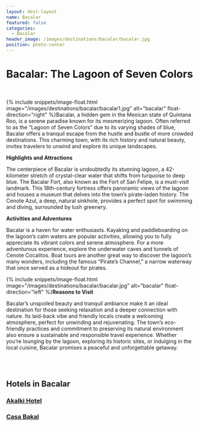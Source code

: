 ```yaml
---
layout: dest-layout
name: Bacalar
featured: false
categories:
  - Bacalar
header_image: /images/destinations/bacalar/bacalar.jpg
position: photo-center
---
```

# **Bacalar: The Lagoon of Seven Colors**

&nbsp;

{% include snippets/image-float.html image="/images/destinations/bacalar/bacalar1.jpg" alt="bacalar" float-direction="right" %}Bacalar, a hidden gem in the Mexican state of Quintana Roo, is a serene paradise known for its mesmerizing lagoon. Often referred to as the “Lagoon of Seven Colors” due to its varying shades of blue, Bacalar offers a tranquil escape from the hustle and bustle of more crowded destinations. This charming town, with its rich history and natural beauty, invites travelers to unwind and explore its unique landscapes.

**Highlights and Attractions**

The centerpiece of Bacalar is undoubtedly its stunning lagoon, a 42-kilometer stretch of crystal-clear water that shifts from turquoise to deep blue. The Bacalar Fort, also known as the Fort of San Felipe, is a must-visit landmark. This 18th-century fortress offers panoramic views of the lagoon and houses a museum that delves into the town’s pirate-laden history. The Cenote Azul, a deep, natural sinkhole, provides a perfect spot for swimming and diving, surrounded by lush greenery.

**Activities and Adventures**

Bacalar is a haven for water enthusiasts. Kayaking and paddleboarding on the lagoon’s calm waters are popular activities, allowing you to fully appreciate its vibrant colors and serene atmosphere. For a more adventurous experience, explore the underwater caves and tunnels of Cenote Cocalitos. Boat tours are another great way to discover the lagoon’s many wonders, including the famous “Pirate’s Channel,” a narrow waterway that once served as a hideout for pirates.

{% include snippets/image-float.html image="/images/destinations/bacalar/bacalar.jpg" alt="bacalar" float-direction="left" %}**Reasons to Visit**

Bacalar’s unspoiled beauty and tranquil ambiance make it an ideal destination for those seeking relaxation and a deeper connection with nature. Its laid-back vibe and friendly locals create a welcoming atmosphere, perfect for unwinding and rejuvenating. The town’s eco-friendly practices and commitment to preserving its natural environment also ensure a sustainable and responsible travel experience. Whether you’re lounging by the lagoon, exploring its historic sites, or indulging in the local cuisine, Bacalar promises a peaceful and unforgettable getaway.

&nbsp;  
&nbsp;  




## Hotels in Bacalar

<section class='grid'>
<div class="col-3_sm-4_xs-6 padded-1">
    <a href="/hotels/akalki">
        <div class="bg-image square" style="background-image:url('/images/hotels/akalki/akalki7.jpeg')">  </div>
        <h3 class='center'>Akalki Hotel</h3>        
    </a>  
</div>

<div class="col-3_sm-4_xs-6 padded-1">
    <a href="/hotels/casabakal">
        <div class="bg-image square" style="background-image:url('/images/hotels/casabakal/casabakal2.webp')">  </div>
        <h3 class='center'>Casa Bakal</h3>        
    </a>  
</div>
</section>